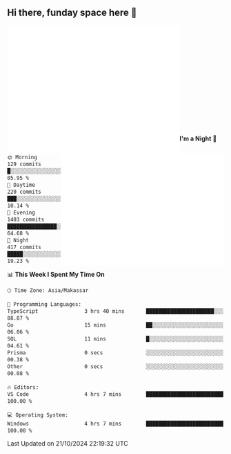 ## Hi there, funday space here 🚀

<img align="left" width="400" alt="🌞" src="https://raw.githubusercontent.com/fhasnur/fhasnur/master/general.svg?token=ATQS65TR7ETTG5RLJUDIDBLBN34HE">
<img align="right" width="380" alt="🌞" src="https://raw.githubusercontent.com/fhasnur/fhasnur/master/statistics.svg?token=ATQS65TR7ETTG5RLJUDIDBLBN34HE">

<br><br><br><br><br><br><br><br><br><br><br><br><br><br>

<!--START_SECTION:waka-->
**I'm a Night 🦉** 

```text
🌞 Morning                129 commits         █░░░░░░░░░░░░░░░░░░░░░░░░   05.95 % 
🌆 Daytime                220 commits         ███░░░░░░░░░░░░░░░░░░░░░░   10.14 % 
🌃 Evening                1403 commits        ████████████████░░░░░░░░░   64.68 % 
🌙 Night                  417 commits         █████░░░░░░░░░░░░░░░░░░░░   19.23 % 
```


📊 **This Week I Spent My Time On** 

```text
🕑︎ Time Zone: Asia/Makassar

💬 Programming Languages: 
TypeScript               3 hrs 40 mins       ██████████████████████░░░   88.87 % 
Go                       15 mins             ██░░░░░░░░░░░░░░░░░░░░░░░   06.06 % 
SQL                      11 mins             █░░░░░░░░░░░░░░░░░░░░░░░░   04.61 % 
Prisma                   0 secs              ░░░░░░░░░░░░░░░░░░░░░░░░░   00.38 % 
Other                    0 secs              ░░░░░░░░░░░░░░░░░░░░░░░░░   00.08 % 

🔥 Editors: 
VS Code                  4 hrs 7 mins        █████████████████████████   100.00 % 

💻 Operating System: 
Windows                  4 hrs 7 mins        █████████████████████████   100.00 % 
```


 Last Updated on 21/10/2024 22:19:32 UTC
<!--END_SECTION:waka-->
